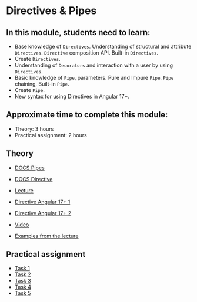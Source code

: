 # Directives & Pipes

## In this module, students need to learn:

- Base knowledge of `Directives`. Understanding of structural and attribute `Directives`. `Directive` composition API. Built-in `Directives`.
- Create `Directives`.
- Understanding of `Decorators` and interaction with a user by using `Directives`.
- Basic knowledge of `Pipe`, parameters. Pure and Impure `Pipe`. `Pipe` chaining, Built-in `Pipe`.
- Create `Pipe`.
- New syntax for using Directives in Angular 17+.

## Approximate time to complete this module:

- Theory: 3 hours
- Practical assignment: 2 hours

## Theory

- [DOCS Pipes](https://angular.dev/guide/pipes)
- [DOCS Directive](https://angular.dev/guide/directives)

- [Lecture](https://youtu.be/ezoPOrwQ-rw)
- [Directive Angular 17+ 1](https://www.youtube.com/watch?v=W5l5r0tCsAk)
- [Directive Angular 17+ 2](https://www.youtube.com/watch?v=loB7f_2YlfY)
- [Video](https://www.youtube.com/watch?v=eM3zi_n7lNs&list=PL1w1q3fL4pmj9k1FrJ3Pe91EPub2_h4jF&index=4)
- [Examples from the lecture](https://github.com/NataliaLoginova/angular-course/tree/main/angular-directives-pipes/src)

## Practical assignment

- [Task 1](https://angular.dev/tutorials/learn-angular/4-control-flow-if)
- [Task 2](https://angular.dev/tutorials/learn-angular/5-control-flow-for)
- [Task 3](https://angular.dev/tutorials/learn-angular/22-pipes)
- [Task 4](https://angular.dev/tutorials/learn-angular/23-pipes-format-data)
- [Task 5](https://angular.dev/tutorials/learn-angular/24-create-a-pipe)
